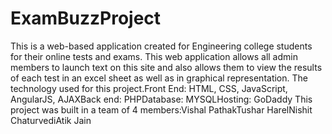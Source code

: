 # ExamBuzzProject
This is a web-based application created for Engineering college students for their online tests and exams. This web application allows all admin members to launch text on this site and also allows them to view the results of each test in an excel sheet as well as in graphical representation. The technology used for this project.Front End: HTML, CSS, JavaScript, AngularJS, AJAXBack end: PHPDatabase: MYSQLHosting: GoDaddy This project was built in a team of 4 members:Vishal PathakTushar HarelNishit ChaturvediAtik Jain

